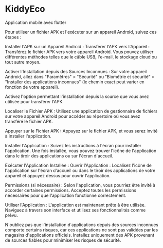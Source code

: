 # KiddyEco
Application mobile avec flutter

Pour utiliser un fichier APK et l'exécuter sur un appareil Android, suivez ces étapes :

Installer l'APK sur un Appareil Android :
Transférer l'APK vers l'Appareil :
Transférez le fichier APK vers votre appareil Android. Vous pouvez utiliser différentes méthodes telles que le câble USB, l'e-mail, le stockage cloud ou tout autre moyen.

Activer l'Installation depuis des Sources Inconnues :
Sur votre appareil Android, allez dans "Paramètres" > "Sécurité" ou "Biométrie et sécurité" > "Installer des applications inconnues" (le chemin exact peut varier en fonction de votre appareil).

Activez l'option permettant l'installation depuis la source que vous avez utilisée pour transférer l'APK.

Localiser le Fichier APK :
Utilisez une application de gestionnaire de fichiers sur votre appareil Android pour accéder au répertoire où vous avez transféré le fichier APK.

Appuyer sur le Fichier APK :
Appuyez sur le fichier APK, et vous serez invité à installer l'application.

Installer l'Application :
Suivez les instructions à l'écran pour installer l'application. Une fois installée, vous pouvez trouver l'icône de l'application dans le tiroir des applications ou sur l'écran d'accueil.

Exécuter l'Application Installée :
Ouvrir l'Application :
Localisez l'icône de l'application sur l'écran d'accueil ou dans le tiroir des applications de votre appareil et appuyez dessus pour ouvrir l'application.

Permissions (si nécessaire) :
Selon l'application, vous pourriez être invité à accorder certaines permissions. Acceptez toutes les permissions nécessaires pour que l'application fonctionne correctement.

Utiliser l'Application :
L'application est maintenant prête à être utilisée. Naviguez à travers son interface et utilisez ses fonctionnalités comme prévu.

N'oubliez pas que l'installation d'applications depuis des sources inconnues comporte certains risques, car ces applications ne sont pas validées par les magasins d'applications officiels. Installez uniquement des APK provenant de sources fiables pour minimiser les risques de sécurité.

